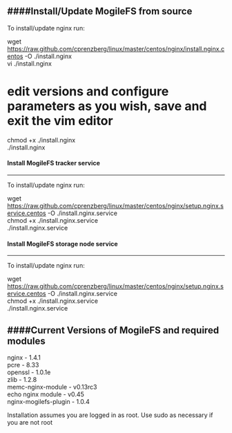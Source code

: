 ####Install/Update MogileFS from source
----------------------------------

To install/update nginx run:

  wget https://raw.github.com/cprenzberg/linux/master/centos/nginx/install.nginx.centos -O ./install.nginx   
  vi ./install.nginx   
  # edit versions and configure parameters as you wish, save and exit the vim editor   
  chmod +x ./install.nginx   
  ./install.nginx   
  
  
  
#### Install MogileFS tracker service 
----------------------------------------------

To install/update nginx run:

  wget https://raw.github.com/cprenzberg/linux/master/centos/nginx/setup.nginx.service.centos -O ./install.nginx.service   
  chmod +x ./install.nginx.service   
  ./install.nginx.service   
  
  
  
#### Install MogileFS storage node service 
--------------------------------------------------

To install/update nginx run:

  wget https://raw.github.com/cprenzberg/linux/master/centos/nginx/setup.nginx.service.centos -O ./install.nginx.service   
  chmod +x ./install.nginx.service   
  ./install.nginx.service   


####Current Versions of MogileFS and required modules
-----------------------------------------------

  nginx - 1.4.1   
  pcre - 8.33   
  openssl - 1.0.1e   
  zlib - 1.2.8   
  memc-nginx-module - v0.13rc3   
  echo nginx module - v0.45   
  nginx-mogilefs-plugin - 1.0.4   



Installation assumes you are logged in as root. Use sudo as necessary if you are not root
